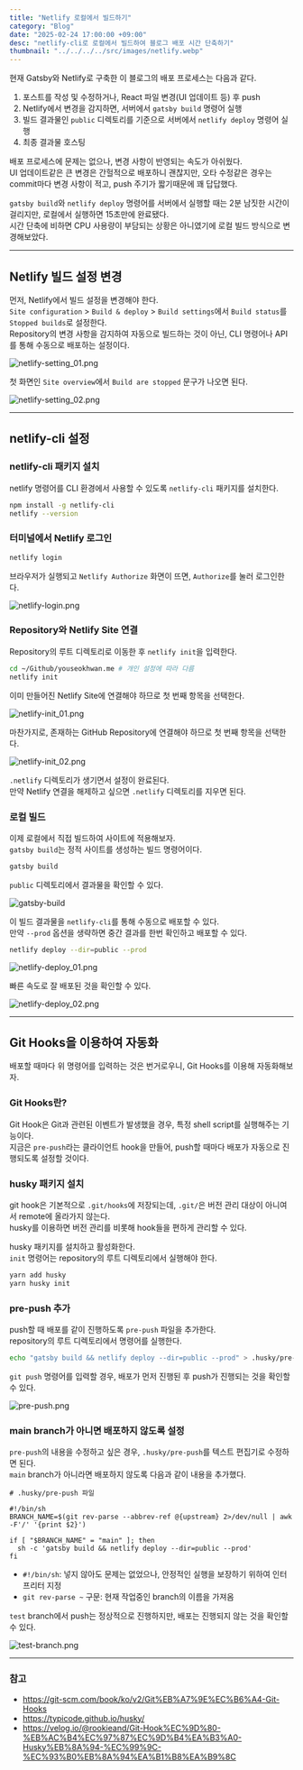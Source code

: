 ```yaml
---
title: "Netlify 로컬에서 빌드하기"
category: "Blog"
date: "2025-02-24 17:00:00 +09:00"
desc: "netlify-cli로 로컬에서 빌드하여 블로그 배포 시간 단축하기"
thumbnail: "../../../../src/images/netlify.webp"
---
```


현재 Gatsby와 Netlify로 구축한 이 블로그의 배포 프로세스는 다음과 같다.

1. 포스트를 작성 및 수정하거나, React 파일 변경(UI 업데이트 등) 후 push
2. Netlify에서 변경을 감지하면, 서버에서 `gatsby build` 명령어 실행
3. 빌드 결과물인 `public` 디렉토리를 기준으로 서버에서 `netlify deploy` 명령어 실행
4. 최종 결과물 호스팅

배포 프로세스에 문제는 없으나, 변경 사항이 반영되는 속도가 아쉬웠다.<br>
UI 업데이트같은 큰 변경은 간헐적으로 배포하니 괜찮지만, 오타 수정같은 경우는 commit마다 변경 사항이 적고, push 주기가 짧기때문에 꽤 답답했다.

`gatsby build`와 `netlify deploy` 명령어를 서버에서 실행할 때는 2분 남짓한 시간이 걸리지만, 로컬에서 실행하면 15초만에 완료됐다.<br>
시간 단축에 비하면 CPU 사용량이 부담되는 상황은 아니였기에 로컬 빌드 방식으로 변경해보았다.

---

## Netlify 빌드 설정 변경

먼저, Netlify에서 빌드 설정을 변경해야 한다.<br>
`Site configuration` > `Build & deploy` > `Build settings`에서 `Build status`를 `Stopped builds`로 설정한다.<br>
Repository의 변경 사항을 감지하여 자동으로 빌드하는 것이 아닌, CLI 명령어나 API를 통해 수동으로 배포하는 설정이다.

![netlify-setting_01.png](netlify-setting_01.png)

첫 화면인 `Site overview`에서 `Build are stopped` 문구가 나오면 된다.

![netlify-setting_02.png](netlify-setting_02.png)

---

## netlify-cli 설정

### netlify-cli 패키지 설치

netlify 명령어를 CLI 환경에서 사용할 수 있도록 `netlify-cli` 패키지를 설치한다.

```bash
npm install -g netlify-cli
netlify --version
```

### 터미널에서 Netlify 로그인

```bash
netlify login
```

브라우저가 실행되고 `Netlify Authorize` 화면이 뜨면, `Authorize`를 눌러 로그인한다.

![netlify-login.png](netlify-login.png)

### Repository와 Netlify Site 연결

Repository의 루트 디렉토리로 이동한 후 `netlify init`을 입력한다.

```bash
cd ~/Github/youseokhwan.me # 개인 설정에 따라 다름
netlify init
```

이미 만들어진 Netlify Site에 연결해야 하므로 첫 번째 항목을 선택한다.

![netlify-init_01.png](netlify-init_01.png)

마찬가지로, 존재하는 GitHub Repository에 연결해야 하므로 첫 번째 항목을 선택한다.

![netlify-init_02.png](netlify-init_02.png)

`.netlify` 디렉토리가 생기면서 설정이 완료된다.<br>
만약 Netlify 연결을 해제하고 싶으면 `.netlify` 디렉토리를 지우면 된다.

### 로컬 빌드

이제 로컬에서 직접 빌드하여 사이트에 적용해보자.<br>
`gatsby build`는 정적 사이트를 생성하는 빌드 명령어이다.

```bash
gatsby build
```

`public` 디렉토리에서 결과물을 확인할 수 있다.

![gatsby-build](gatsby-build.png)

이 빌드 결과물을 `netlify-cli`를 통해 수동으로 배포할 수 있다.<br>
만약 `--prod` 옵션을 생략하면 중간 결과를 한번 확인하고 배포할 수 있다.

```bash
netlify deploy --dir=public --prod
```

![netlify-deploy_01.png](netlify-deploy_01.png)

빠른 속도로 잘 배포된 것을 확인할 수 있다.

![netlify-deploy_02.png](netlify-deploy_02.png)

---

## Git Hooks을 이용하여 자동화

배포할 때마다 위 명령어를 입력하는 것은 번거로우니, Git Hooks를 이용해 자동화해보자.

### Git Hooks란?

Git Hook은 Git과 관련된 이벤트가 발생했을 경우, 특정 shell script를 실행해주는 기능이다.<br>
지금은 `pre-push`라는 클라이언트 hook을 만들어, push할 때마다 배포가 자동으로 진행되도록 설정할 것이다.

### husky 패키지 설치

git hook은 기본적으로 `.git/hooks`에 저장되는데, `.git/`은 버전 관리 대상이 아니여서 remote에 올라가지 않는다.<br>
husky를 이용하면 버전 관리를 비롯해 hook들을 편하게 관리할 수 있다.

husky 패키지를 설치하고 활성화한다.<br>
`init` 명령어는 repository의 루트 디렉토리에서 실행해야 한다.

```bash
yarn add husky
yarn husky init
```

### pre-push 추가

push할 때 배포를 같이 진행하도록 `pre-push` 파일을 추가한다.<br>
repository의 루트 디렉토리에서 명령어를 실행한다.

```bash
echo "gatsby build && netlify deploy --dir=public --prod" > .husky/pre-push
```

`git push` 명령어를 입력할 경우, 배포가 먼저 진행된 후 push가 진행되는 것을 확인할 수 있다.

![pre-push.png](pre-push.png)

### main branch가 아니면 배포하지 않도록 설정

`pre-push`의 내용을 수정하고 싶은 경우, `.husky/pre-push`를 텍스트 편집기로 수정하면 된다.<br>
`main` branch가 아니라면 배포하지 않도록 다음과 같이 내용을 추가했다.

```text
# .husky/pre-push 파일

#!/bin/sh
BRANCH_NAME=$(git rev-parse --abbrev-ref @{upstream} 2>/dev/null | awk -F'/' '{print $2}')

if [ "$BRANCH_NAME" = "main" ]; then
  sh -c 'gatsby build && netlify deploy --dir=public --prod'
fi
```

* `#!/bin/sh`: 넣지 않아도 문제는 없었으나, 안정적인 실행을 보장하기 위하여 인터프리터 지정
* `git rev-parse ~` 구문: 현재 작업중인 branch의 이름을 가져옴

`test` branch에서 push는 정상적으로 진행하지만, 배포는 진행되지 않는 것을 확인할 수 있다.

![test-branch.png](test-branch.png)

---

### 참고

- https://git-scm.com/book/ko/v2/Git%EB%A7%9E%EC%B6%A4-Git-Hooks
- https://typicode.github.io/husky/
- https://velog.io/@rookieand/Git-Hook%EC%9D%80-%EB%AC%B4%EC%97%87%EC%9D%B4%EA%B3%A0-Husky%EB%8A%94-%EC%99%9C-%EC%93%B0%EB%8A%94%EA%B1%B8%EA%B9%8C
